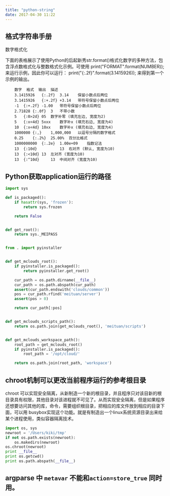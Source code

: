 ```yaml
---
title: "python-string"
date: 2017-04-30 11:22
---
```


## 格式字符串手册
数字格式化

下面的表格展示了使用Python的后起新秀str.format()格式化数字的多种方法，包含浮点数格式化与整数格式化示例。可使用 print("FORMAT".format(NUMBER)); 来运行示例，因此你可以运行： print("{:.2f}".format(3.1415926)); 来得到第一个示例的输出。

        数字	格式	输出	描述
        3.1415926	{:.2f}	3.14	保留小数点后两位
        3.1415926	{:+.2f}	+3.14	带符号保留小数点后两位
        -1	{:+.2f}	-1.00	带符号保留小数点后两位
        2.71828	{:.0f}	3	不带小数
        5	{:0>2d}	05	数字补零 (填充左边, 宽度为2)
        5	{:x<4d}	5xxx	数字补x (填充右边, 宽度为4)
        10	{:x<4d}	10xx	数字补x (填充右边, 宽度为4)
        1000000	{:,}	1,000,000	以逗号分隔的数字格式
        0.25	{:.2%}	25.00%	百分比格式
        1000000000	{:.2e}	1.00e+09	指数记法
        13	{:10d}	        13	右对齐 (默认, 宽度为10)
        13	{:<10d}	13	左对齐 (宽度为10)
        13	{:^10d}	    13	中间对齐 (宽度为10)



## Python获取application运行的路径
```python
import sys

def is_packaged():
    if hasattr(sys, 'frozen'):
        return sys.frozen

    return False


def get_root():
    return sys._MEIPASS

```
```python

from . import pyinstaller


def get_mclouds_root():
    if pyinstaller.is_packaged():
        return pyinstaller.get_root()

    cur_path = os.path.dirname(__file__)
    cur_path = os.path.abspath(cur_path)
    assert(cur_path.endswith('clouds/common'))
    pos = cur_path.rfind('meituan/server')
    assert(pos > 0)

    return cur_path[:pos]


def get_mclouds_scripts_path():
    return os.path.join(get_mclouds_root(), 'meituan/scripts')


def get_mclouds_workspace_path():
    root_path = get_mclouds_root()
    if pyinstaller.is_packaged():
        root_path = '/opt/cloud/'

    return os.path.join(root_path, 'workspace')
```
## chroot机制可以更改当前程序运行的参考根目录
chroot 可以实现安全隔离，从新制造一个新的根目录，并且程序只对该目新的根目录具有权限，其他目录对该进程就不可见了。从而实现安全隔离，但是如果程序还想要访问其他的库，命令，需要组织根目录，把相应的库文件放到相应的目录下面，可以用 busybox实现这个功能。就是有制造出一个linux系统资源目录出来给某个进程使用，类似容器隔离技术。
```python
import os, sys
newroot = '/Users/kiki/tmp'
if not os.path.exists(newroot):
    os.makedirs(newroot)
os.chroot(newroot)
print __file__
print os.getcwd()
print os.path.abspath(__file__)
```
## argparse 中 `metavar` 不能和`action=store_true` 同时用。
